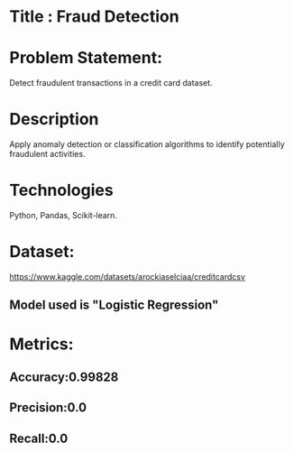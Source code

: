 # Title : Fraud Detection
# Problem Statement:
Detect fraudulent transactions in a credit card dataset.
# Description
Apply anomaly detection or classification algorithms to identify potentially
fraudulent activities.
# Technologies
Python, Pandas, Scikit-learn.
# Dataset:
https://www.kaggle.com/datasets/arockiaselciaa/creditcardcsv

## Model used is "Logistic Regression"
# Metrics:
## Accuracy:0.99828
## Precision:0.0
## Recall:0.0